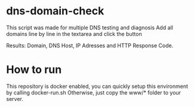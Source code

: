 # dns-domain-check
This script was made for multiple DNS testing and diagnosis
Add all domains line by line in the textarea and click the button

Results: Domain, DNS Host, IP Adresses and HTTP Response Code.

# How to run
This repository is docker enabled, you can quickly setup this environment by calling docker-run.sh
Otherwise, just copy the www/* folder to your server.

